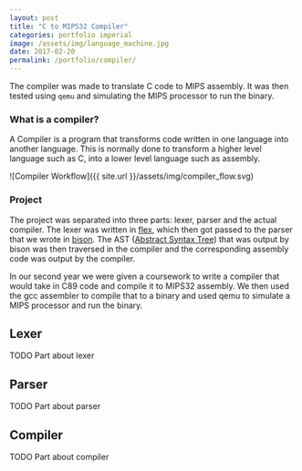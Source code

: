 ```yaml
---
layout: post
title: "C to MIPS32 Compiler"
categories: portfolio imperial
image: /assets/img/language_machine.jpg
date: 2017-02-20
permalink: /portfolio/compiler/
---
```


The compiler was made to translate C code to MIPS assembly. It was then tested using
`qemu` and simulating the MIPS processor to run the binary.

### What is a compiler?

A Compiler is a program that transforms code written in one language into
another language. This is normally done to transform a higher level language
such as C, into a lower level language such as assembly.

![Compiler Workflow]({{ site.url }}/assets/img/compiler_flow.svg)

### Project

The project was separated into three parts: lexer, parser and the actual
compiler. The lexer was written in [flex][flex_main], which then got passed to the parser
that we wrote in [bison][bison_main]. The AST ([Abstract Syntax Tree][wiki-AST]) that was
output by bison was then traversed in the compiler and the corresponding
assembly code was output by the compiler.

In our second year we were given a coursework to write a compiler that would
take in C89 code and compile it to MIPS32 assembly. We then used the gcc
assembler to compile that to a binary and used qemu to simulate a MIPS
processor and run the binary.

## Lexer
TODO Part about lexer

## Parser
TODO Part about parser

## Compiler
TODO Part about compiler

[bison_main]: https://www.gnu.org/software/bison
[flex_main]: https://github.com/westes/flex
[wiki-AST]: https://en.wikipedia.org/wiki/Abstract_syntax_tree
